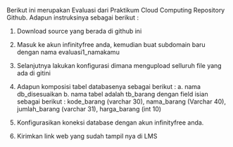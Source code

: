 Berikut ini merupakan Evaluasi dari Praktikum Cloud Computing Repository Github.  Adapun instruksinya sebagai berikut :

1. Download source yang berada di github ini
2. Masuk ke akun infinityfree anda, kemudian buat subdomain baru dengan nama evaluasi1_namakamu
3. Selanjutnya lakukan konfigurasi dimana mengupload selluruh file yang ada di gitini
4. Adapun komposisi tabel databasenya sebagai berikut :
   a. nama db_disesuaikan
   b. nama tabel adalah tb_barang dengan field isian sebagai berikut : kode_barang (varchar 30), nama_barang (Varchar 40), jumlah_barang (varchar 31), harga_barang (int 10)

5. Konfigurasikan koneksi database dengan akun infinityfree anda.
6. Kirimkan link web yang sudah tampil nya di LMS

